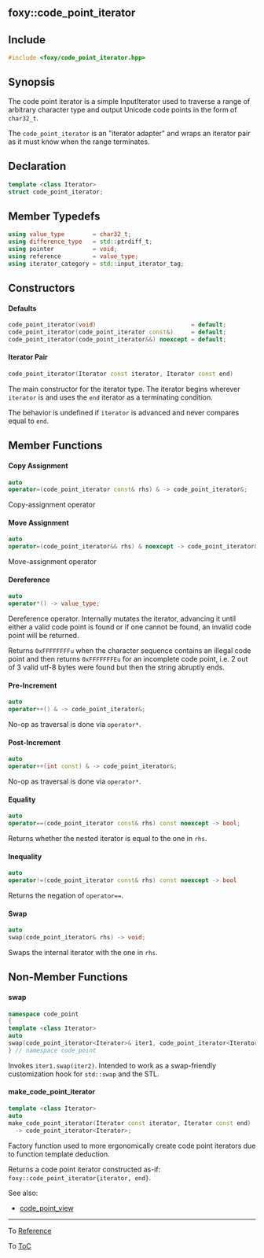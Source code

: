 ## foxy::code_point_iterator

## Include

```c++
#include <foxy/code_point_iterator.hpp>
```

## Synopsis

The code point iterator is a simple InputIterator used to traverse a range of arbitrary character
type and output Unicode code points in the form of `char32_t`.

The `code_point_iterator` is an "iterator adapter" and wraps an iterator pair as it must know when
the range terminates.

## Declaration

```c++
template <class Iterator>
struct code_point_iterator;
```

## Member Typedefs

```c++
using value_type        = char32_t;
using difference_type   = std::ptrdiff_t;
using pointer           = void;
using reference         = value_type;
using iterator_category = std::input_iterator_tag;
```

## Constructors

#### Defaults

```c++
code_point_iterator(void)                           = default;
code_point_iterator(code_point_iterator const&)     = default;
code_point_iterator(code_point_iterator&&) noexcept = default;
```

#### Iterator Pair

```c++
code_point_iterator(Iterator const iterator, Iterator const end)
```

The main constructor for the iterator type. The iterator begins wherever `iterator` is and uses the
`end` iterator as a terminating condition.

The behavior is undefined if `iterator` is advanced and never compares equal to `end`.

## Member Functions

#### Copy Assignment

```c++
auto
operator=(code_point_iterator const& rhs) & -> code_point_iterator&;
```

Copy-assignment operator

#### Move Assignment

```c++
auto
operator=(code_point_iterator&& rhs) & noexcept -> code_point_iterator&;
```

Move-assignment operator

#### Dereference

```c++
auto
operator*() -> value_type;
```

Dereference operator. Internally mutates the iterator, advancing it until either a valid code point
is found or if one cannot be found, an invalid code point will be returned.

Returns `0xFFFFFFFFu` when the character sequence contains an illegal code point and then returns
`0xFFFFFFFEu` for an incomplete code point, i.e. 2 out of 3 valid utf-8 bytes were found but then
the string abruptly ends.

#### Pre-Increment

```c++
auto
operator++() & -> code_point_iterator&;
```

No-op as traversal is done via `operator*`.

#### Post-Increment

```c++
auto
operator++(int const) & -> code_point_iterator&;
```

No-op as traversal is done via `operator*`.

#### Equality

```c++
auto
operator==(code_point_iterator const& rhs) const noexcept -> bool;
```

Returns whether the nested iterator is equal to the one in `rhs`.

#### Inequality

```c++
auto
operator!=(code_point_iterator const& rhs) const noexcept -> bool
```

Returns the negation of `operator==`.

#### Swap

```c++
auto
swap(code_point_iterator& rhs) -> void;
```

Swaps the internal iterator with the one in `rhs`.

## Non-Member Functions

#### swap

```c++
namespace code_point
{
template <class Iterator>
auto
swap(code_point_iterator<Iterator>& iter1, code_point_iterator<Iterator>& iter2);
} // namespace code_point
```

Invokes `iter1.swap(iter2)`. Intended to work as a swap-friendly customization hook for `std::swap`
and the STL.

#### make_code_point_iterator

```c++
template <class Iterator>
auto
make_code_point_iterator(Iterator const iterator, Iterator const end)
  -> code_point_iterator<Iterator>;
```

Factory function used to more ergonomically create code point iterators due to function template
deduction.

Returns a code point iterator constructed as-if: `foxy::code_point_iterator{iterator, end}`.

See also:
 * [code_point_view](./code_point_view.md#foxy::code_point_view)

---

To [Reference](../reference.md#Reference)

To [ToC](../index.md#Table-of-Contents)
